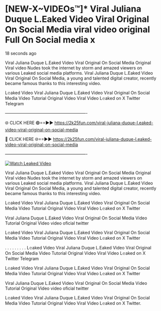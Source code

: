# [NEW-X~VIDEOs™]* Viral Juliana Duque L.Eaked Video Viral Original On Social Media viral video original Full On Social media x

18 seconds ago

Viral Juliana Duque L.Eaked Video Viral Original On Social Media Original Viral video Nudes took the internet by storm and amazed viewers on various Leaked social media platforms. Viral Juliana Duque L.Eaked Video Viral Original On Social Media, a young and talented digital creator, recently became famous thanks to this interesting video.

L𝚎aked Video Viral Juliana Duque L.Eaked Video Viral Original On Social Media Video Tutorial Original Video Viral Video L𝚎aked on X Twitter Telegram

———————————————————-

🌐 CLICK HERE 🟢==►► https://2k25fun.com/viral-juliana-duque-l.eaked-video-viral-original-on-social-media

🔴 CLICK HERE 🌐==►► https://2k25fun.com/viral-juliana-duque-l.eaked-video-viral-original-on-social-media

———————————————————-

[![Watch Leaked Video](https://miro.medium.com/v2/resize:fit:828/format:webp/1*cilzJN44JGOrTw9NJCrNHA.gif "Watch Leaked Video")](https://2k25fun.com/viral-juliana-duque-l.eaked-video-viral-original-on-social-media)

Viral Juliana Duque L.Eaked Video Viral Original On Social Media Original Viral video Nudes took the internet by storm and amazed viewers on various Leaked social media platforms. Viral Juliana Duque L.Eaked Video Viral Original On Social Media, a young and talented digital creator, recently became famous thanks to this interesting video.

L𝚎aked Video Viral Juliana Duque L.Eaked Video Viral Original On Social Media Video Tutorial Original Video Viral Video L𝚎aked on X Twitter

Viral Juliana Duque L.Eaked Video Viral Original On Social Media Video Tutorial Original Video video oficial twitter

L𝚎aked Video Viral Juliana Duque L.Eaked Video Viral Original On Social Media Video Tutorial Original Video Viral Video L𝚎aked on X Twitter

. . . . . . . . . L𝚎aked Video Viral Juliana Duque L.Eaked Video Viral Original On Social Media Video Tutorial Original Video Viral Video L𝚎aked on X Twitter Telegram

L𝚎aked Video Viral Juliana Duque L.Eaked Video Viral Original On Social Media Video Tutorial Original Video Viral Video L𝚎aked on X Twitter

Viral Juliana Duque L.Eaked Video Viral Original On Social Media Video Tutorial Original Video video oficial twitter

L𝚎aked Video Viral Juliana Duque L.Eaked Video Viral Original On Social Media Video Tutorial Original Video Viral Video L𝚎aked on X Twitter.